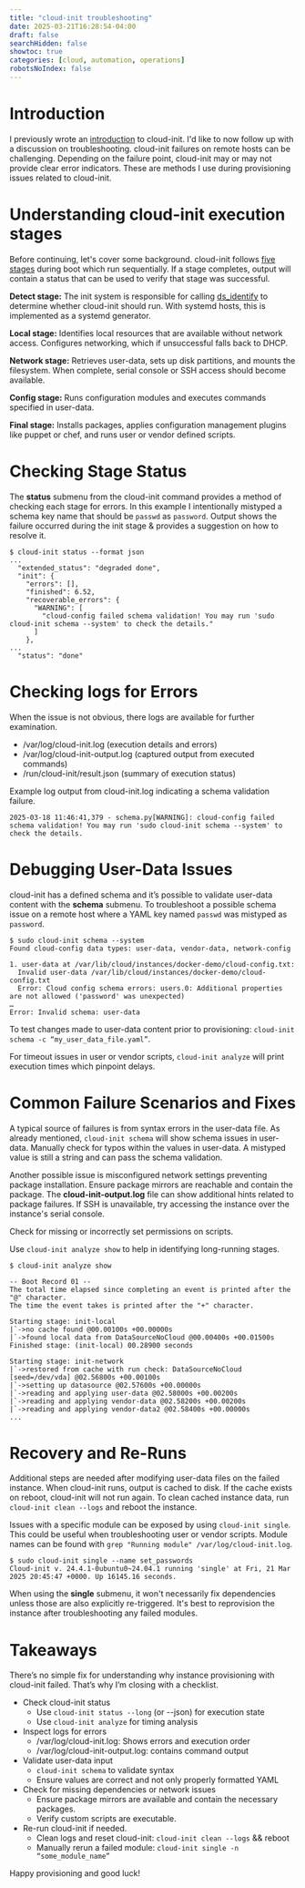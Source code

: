 ```yaml
---
title: "cloud-init troubleshooting"
date: 2025-03-21T16:28:54-04:00
draft: false
searchHidden: false
showtoc: true
categories: [cloud, automation, operations]
robotsNoIndex: false
---
```


# Introduction

I previously wrote an [introduction](../../../articles/cloudinit/intro/) to cloud-init. I'd like to now follow up with a discussion on
troubleshooting. cloud-init failures on remote hosts can be challenging. Depending on the failure point, cloud-init may or may not
provide clear error indicators.  These are methods I use during provisioning issues related to cloud-init.

# Understanding cloud-init execution stages

Before continuing, let's cover some background.  cloud-init follows
[five stages](https://cloudinit.readthedocs.io/en/latest/explanation/boot.html) during boot which run sequentially. If
a stage completes, output will contain a status that can be used to verify that stage was successful.  

**Detect stage:** The init system is responsible for calling
[ds_identify](https://github.com/canonical/cloud-init/blob/main/tools/ds-identify) to determine whether cloud-init 
should run.  With systemd hosts, this is implemented as a systemd generator.

**Local stage:** Identifies local resources that are available without network access. Configures networking, which if unsuccessful
falls back to DHCP.

**Network stage:** Retrieves user-data, sets up disk partitions, and mounts the filesystem.  When complete, serial console or SSH access 
should become available.

**Config stage:** Runs configuration modules and executes commands specified in user-data.

**Final stage:** Installs packages, applies configuration management plugins like puppet or chef, and runs user or vendor defined scripts.

# Checking Stage Status

The **status** submenu from the cloud-init command provides a method of checking each stage for errors.  In this
example I intentionally mistyped a schema key name that should be `passwd` as `password`.  Output shows the failure
occurred during the init stage & provides a suggestion on how to resolve it.

```shell
$ cloud-init status --format json
...
  "extended_status": "degraded done",
  "init": {
    "errors": [],
    "finished": 6.52,
    "recoverable_errors": {
      "WARNING": [
        "cloud-config failed schema validation! You may run 'sudo cloud-init schema --system' to check the details."
      ]
    },
...
  "status": "done"
```

# Checking logs for Errors

When the issue is not obvious, there logs are available for further examination.

- /var/log/cloud-init.log  (execution details and errors)
- /var/log/cloud-init-output.log  (captured output from executed commands)
- /run/cloud-init/result.json  (summary of execution status)

Example log output from cloud-init.log indicating a schema validation failure.

```shell
2025-03-18 11:46:41,379 - schema.py[WARNING]: cloud-config failed schema validation! You may run 'sudo cloud-init schema --system' to check the details.
```

# Debugging User-Data Issues

cloud-init has a defined schema and it’s possible to validate user-data content with the **schema** submenu.
To troubleshoot a possible schema issue on a remote host where a YAML key named `passwd` was mistyped as `password`.

```shell
$ sudo cloud-init schema --system
Found cloud-config data types: user-data, vendor-data, network-config

1. user-data at /var/lib/cloud/instances/docker-demo/cloud-config.txt:
  Invalid user-data /var/lib/cloud/instances/docker-demo/cloud-config.txt
  Error: Cloud config schema errors: users.0: Additional properties are not allowed ('password' was unexpected)
…
Error: Invalid schema: user-data
```

To test changes made to user-data content prior to provisioning: `cloud-init schema -c “my_user_data_file.yaml”`.

For timeout issues in user or vendor scripts, `cloud-init analyze` will print execution times which pinpoint delays.

# Common Failure Scenarios and Fixes

A typical source of failures is from syntax errors in the user-data file.  As already mentioned, `cloud-init schema` will
show schema issues in user-data.  Manually check for typos within the values in user-data. A mistyped value is
still a string and can pass the schema validation.

Another possible issue is misconfigured network settings preventing package installation.  Ensure package mirrors are reachable
and contain the package.  The **cloud-init-output.log** file can show additional hints related to package failures.  If SSH is unavailable,
try accessing the instance over the instance's serial console.

Check for missing or incorrectly set permissions on scripts.  

Use `cloud-init analyze show` to help in identifying long-running stages.

```shell
$ cloud-init analyze show

-- Boot Record 01 --
The total time elapsed since completing an event is printed after the "@" character.
The time the event takes is printed after the "+" character.

Starting stage: init-local
|`->no cache found @00.00100s +00.00000s
|`->found local data from DataSourceNoCloud @00.00400s +00.01500s
Finished stage: (init-local) 00.28900 seconds

Starting stage: init-network
|`->restored from cache with run check: DataSourceNoCloud [seed=/dev/vda] @02.56800s +00.00100s
|`->setting up datasource @02.57600s +00.00000s
|`->reading and applying user-data @02.58000s +00.00200s
|`->reading and applying vendor-data @02.58200s +00.00200s
|`->reading and applying vendor-data2 @02.58400s +00.00000s
...
```

# Recovery and Re-Runs

Additional steps are needed after modifying user-data files on the failed instance. When cloud-init runs, output is 
cached to disk.  If the cache exists on reboot, cloud-init will not run again.  To clean cached instance data, 
run `cloud-init clean --logs` and reboot the instance.

Issues with a specific module can be exposed by using `cloud-init single`.  This could be useful when
troubleshooting user or vendor scripts.  Module names can be found with `grep "Running module" /var/log/cloud-init.log`.  

```shell
$ sudo cloud-init single --name set_passwords
Cloud-init v. 24.4.1-0ubuntu0~24.04.1 running 'single' at Fri, 21 Mar 2025 20:45:47 +0000. Up 16145.16 seconds.
```

When using the **single** submenu, it won't necessarily fix dependencies unless those are also explicitly re-triggered.  It's best
to reprovision the instance after troubleshooting any failed modules.

# Takeaways

There’s no simple fix for understanding why instance provisioning with cloud-init failed.  That’s why I’m
closing with a checklist.

* Check cloud-init status
    * Use `cloud-init status --long` (or --json) for execution state
    * Use `cloud-init analyze` for timing analysis
* Inspect logs for errors
    * /var/log/cloud-init.log: Shows errors and execution order
    * /var/log/cloud-init-output.log: contains command output
* Validate user-data input
    * `cloud-init schema` to validate syntax
    * Ensure values are correct and not only properly formatted YAML
* Check for missing dependencies or network issues
    * Ensure package mirrors are available and contain the necessary packages.
    * Verify custom scripts are executable.
* Re-run cloud-init if needed.
    * Clean logs and reset cloud-init: `cloud-init clean --logs` && reboot
    * Manually rerun a failed module: `cloud-init single -n “some_module_name”`

Happy provisioning and good luck!
